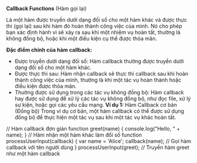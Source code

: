 ******Callback Functions****** (Hàm gọi lại)

Là một hàm được truyền dưới dạng đối số cho một hàm khác và được thực thi (gọi lại) sau khi hàm đó hoàn thành công việc của mình. Nó cho phép bạn xác định hành vi sẽ xảy ra sau khi một nhiệm vụ hoàn tất, thường là không đồng bộ, hoặc khi một điều kiện cụ thể được thỏa mãn.

**Đặc điểm chính của hàm callback:**

- Được truyền dưới dạng đối số: Hàm callback thường được truyền dưới dạng đối số cho một hàm khác.
- Được thực thi sau: Hàm nhận callback sẽ thực thi callback sau khi hoàn thành công việc của mình, thường là khi một tác vụ hoàn thành hoặc điều kiện được thỏa mãn.
- Thường được sử dụng trong các tác vụ không đồng bộ: Hàm callback hay được sử dụng để xử lý các tác vụ không đồng bộ, như đọc file, xử lý sự kiện, hoặc gọi các yêu cầu mạng.
**Ví dụ 1:** Hàm Callback cơ bản (Đồng bộ)
Trong ví dụ cơ bản, một hàm callback có thể được sử dụng đồng bộ để thực hiện một tác vụ sau khi một tác vụ khác hoàn tất.

// Hàm callback đơn giản
function greet(name) {
console.log("Hello, " + name);
}
// Hàm nhận một hàm khác làm đối số
function processUserInput(callback) {
var name = 'Alice'; 
callback(name);  // Gọi hàm callback với tên người dùng
}
processUserInput(greet);  // Truyền hàm greet như một hàm callback

